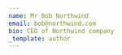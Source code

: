```yaml
---
name: Mr Bob Northwind
email: bob@northwind.com
bio: CEO of Northwind company
_template: author
---
```


